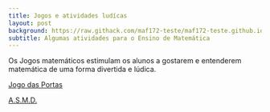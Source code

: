 ```yaml
---
title: Jogos e atividades ludícas
layout: post
background: https://raw.githack.com/maf172-teste/maf172-teste.github.io/master/img/jogos.jpg
subtitle: Algumas atividades para o Ensino de Matemática
---
```


Os Jogos matemáticos estimulam os alunos a gostarem e entenderem matemática de uma forma divertida e lúdica.


[Jogo das Portas](https://github.com/maf172-teste/maf172-teste.github.io/blob/master/_posts/Jogodasportas.html)


[A.S.M.D.](https://raw.githack.com/maf172-teste/maf172-teste.github.io/master/_posts/Operacoes.html)
